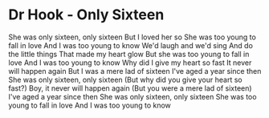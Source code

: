 # Dr Hook - Only Sixteen


She was only sixteen, only sixteen
But I loved her so
She was too young to fall in love
And I was too young to know
We'd laugh and we'd sing
And do the little things
That made my heart glow
But she was too young to fall in love
And I was too young to know
Why did I give my heart so fast
It never will happen again
But I was a mere lad of sixteen
I've aged a year since then
She was only sixteen, only sixteen
(But why did you give your heart so fast?)
Boy, it never will happen again
(But you were a mere lad of sixteen)
I've aged a year since then
She was only sixteen, only sixteen
She was too young to fall in love
And I was too young to know
